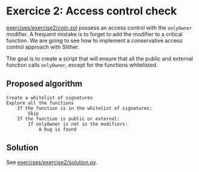 # Exercice 2: Access control check

[exercises/exercise2/coin.sol](exercises/exercise2/coin.sol) possess an access
control with the `onlyOwner` modifier. A frequent mistake is to forget to add
the modifier to a critical function. We are going to see how to implement a
conservative access control approach with Slither.

The goal is to create a script that will ensure that all the public and external
function calls `onlyOwner`, except for the functions whitelisted.

## Proposed algorithm

```
Create a whitelist of signatures
Explore all the functions
    If the function is in the whitelist of signatures:
        Skip
    If the function is public or external:
        If onlyOwner is not in the modifiers:
            A bug is found
```

## Solution

See [exercises/exercise2/solution.py](exercises/exercise2/solution.py).
